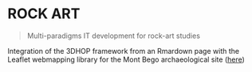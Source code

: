# ROCK ART
> Multi-paradigms IT development for rock-art studies

Integration of the 3DHOP framework from an Rmardown page with the Leaflet webmapping library for the Mont Bego archaeological site ([here](https://cepam.github.io/rockart/))
